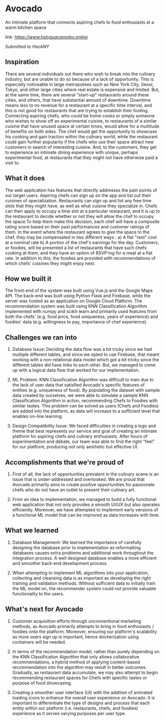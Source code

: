 # Avocado
An intimate platform that connects aspiring chefs to food enthusiasts at a warm kitchen space 

<i>link: https://www.holyguacamoley.online</i>

<i> Submitted to HackNY </i>

## Inspiration
There are several individuals out there who wish to break into the culinary industry, but are unable to do so because of a lack of opportunity. This is especially noticeable in large metropolises such as New York City, Seoul, Tokyo, and other large cities where real estate is expensive and limited. But, at the same time, there are several "start-up" restaurants around these cities, and others, that have substantial amount of downtime. Downtime means less to no revenue for a restaurant at a specific time interval, and this is not good for restaurants that are trying to establish their footing. Connecting aspiring chefs, who could be home cooks or simply someone who wishes to show off an experimental cuisine, to restaurants of a similar cuisine that have unused space at certain times, would allow for a multitude of benefits on both sides. The chef would get the opportunity to showcase his cooking and gain traction within the culinary world, while the restaurant could gain further popularity if the chefs who use their space attract new customers in search of interesting cuisine. And, to the customers, they get to experience an intimate dining experience with unique, perhaps experimental food, at restaurants that they might not have otherwise paid a visit to.

## What it does
The web application has features that directly addresses the pain points of our target users. Aspiring chefs can sign up on the app and list out their cuisines of specialization. Restaurants can sign up and list any free time slots that they might have, as well as what cuisine they specialize in. Chefs can then apply to occupy a time slot at a particular restaurant, and it is up to the restaurant to decide whether or not they will allow the chef to occupy the space.To help them make this decision, each chef will have a composite rating score based on their past performances and customer ratings of them.  In the event where the restaurant agrees to give the space to the chef, they may be compensated in two different ways  : a) A flat "rent" cost at a nominal rate b) A portion of the chef's earnings for the day.  Customers, or foodies, will be presented a list of restaurants that have such chefs cooking at them, and they have an option of RSVP'ing for a meal at a flat rate. In addition to this, the foodies are provided with recommendations of which chefs' cuisines they might enjoy next.

## How we built it
The front-end of the system was built using Vue.js and the Google Maps API. The back-end was built using Python Flask and Firebase, while the server was hosted as an application on Google Cloud Platform. The recommendation system was built using KNN Classification Algorithm implemented with numpy and scikit-learn and primarily used features from both the chefs' (e.g. food price, food uniqueness, years of experience) and foodies' data (e.g. willingness to pay, importance of chef experience). 
 
## Challenges we ran into
1. Database Issue: Deciding the data flow was a bit tricky since we had multiple different tables, and since we opted to use Firebase, that meant working with a non-relational data model which got a bit tricky since the different tables did have links to each other. But, we managed to come up with a logical data flow that worked for our implementation. 

2. ML Problem: KNN Classification Algorithm was difficult to train due to the lack of user data that satisfied Avocado's specific features of entities (e.g. uniqueness of food). By populating the dataset with sample data created by ourselves, we were able to simulate a sample KNN Classification Algorithm in action, recommending Chefs to Foodies with similar tastes. This problem can be solved as users (Chefs and Foodies) are added into the platform, as data will increase to a sufficient level that enables on-line learning. 

3. Design Compatibility Issue: We faced difficulties in creating a logo and theme that best represents our service and goal of creating an intimate platform for aspiring chefs and culinary enthusiasts. After hours of experimentation and debate, our team was able to find the right "feel" for our platform, producing not only aesthetic but effective UI. 

## Accomplishments that we're proud of
1. First of all, the lack of opportunities prevalent in the culinary scene is an issue that is under-addressed and overlooked. We are proud that Avocado primarily aims to create positive opportunities for passionate chefs who do not have an outlet to present their culinary art. 

2. From an idea to implementation, we managed to build a fully functional web application that not only provides a smooth UI/UX but also operates efficiently. Moreover, we have attempted to implement early versions of a functional ML model that can be improved as data increases with time. 


## What we learned
1. Database Management: We learned the importance of carefully designing the database prior to implementation as reformatting databases causes extra problems and additional work throughout the integration process. A well designed database enables a more efficient and smoother back-end development process.

2. When attempting to implement ML algorithms into your application, collecting and cleansing data is as important as developing the right training and validation methods. Without sufficient data to initially train the ML model on, the recommender system could not provide valuable functionality to the users.

## What's next for Avocado
1. Customer acquisition efforts through unconventional marketing methods, as Avocado primarily attempts to bring in food enthusiasts / foodies onto the platform. Moreover, ensuring our platform's scalability as more users sign up is important, hence dockerization using containers will be needed.

2. In terms of the recommendation model, rather than purely depending on the KNN Classification Algorithm that only allows collaborative recommendations, a hybrid method of applying content-based recommendation into the algorithm may result in better outcomes. Gradually, as restaurant data accumulate, we may also attempt to begin recommending restaurant spaces for Chefs with specific tastes or purpose of food showcasing. 

3. Creating a smoother user interface (UI) with the addition of animated loading icons to enhance the overall user experience on Avocado. It is important to differentiate the type of designs and process that each entity within our platform (i.e. restaurants, chefs, and foodies) experience as it serves varying purposes per user type. 
